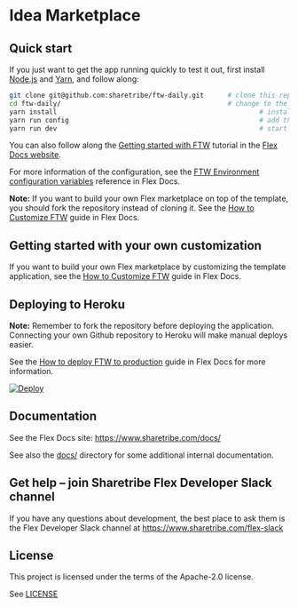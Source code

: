 # Idea Marketplace

## Quick start

If you just want to get the app running quickly to test it out, first install
[Node.js](https://nodejs.org/) and [Yarn](https://yarnpkg.com/), and follow along:

```sh
git clone git@github.com:sharetribe/ftw-daily.git      # clone this repository
cd ftw-daily/                                          # change to the cloned directory
yarn install                                                   # install dependencies
yarn run config                                                # add the mandatory env vars to your local config
yarn run dev                                                   # start the dev server, this will open a browser in localhost:3000
```

You can also follow along the
[Getting started with FTW](https://www.sharetribe.com/docs/tutorials/getting-started-with-ftw/)
tutorial in the [Flex Docs website](https://www.sharetribe.com/docs/).

For more information of the configuration, see the
[FTW Environment configuration variables](https://www.sharetribe.com/docs/references/ftw-env/)
reference in Flex Docs.

**Note:** If you want to build your own Flex marketplace on top of the template, you should fork the
repository instead of cloning it. See the
[How to Customize FTW](https://www.sharetribe.com/docs/guides/how-to-customize-ftw/) guide in Flex
Docs.

## Getting started with your own customization

If you want to build your own Flex marketplace by customizing the template application, see the
[How to Customize FTW](https://www.sharetribe.com/docs/guides/how-to-customize-ftw/) guide in Flex
Docs.

## Deploying to Heroku

**Note:** Remember to fork the repository before deploying the application. Connecting your own
Github repository to Heroku will make manual deploys easier.

See the
[How to deploy FTW to production](https://www.sharetribe.com/docs/guides/how-to-deploy-ftw-to-production/)
guide in Flex Docs for more information.

[![Deploy](https://www.herokucdn.com/deploy/button.svg)](https://heroku.com/deploy)

## Documentation

See the Flex Docs site: https://www.sharetribe.com/docs/

See also the [docs/](docs/) directory for some additional internal documentation.

## Get help – join Sharetribe Flex Developer Slack channel

If you have any questions about development, the best place to ask them is the Flex Developer Slack
channel at https://www.sharetribe.com/flex-slack

## License

This project is licensed under the terms of the Apache-2.0 license.

See [LICENSE](LICENSE)
